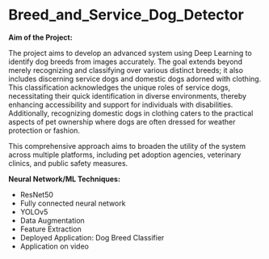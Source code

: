 # Breed_and_Service_Dog_Detector

**Aim of the Project:**

The project aims to develop an advanced system using Deep Learning to identify dog breeds from images accurately. The goal extends beyond merely recognizing and classifying over various distinct breeds; it also includes discerning service dogs and domestic dogs adorned with clothing. This classification acknowledges the unique roles of service dogs, necessitating their quick identification in diverse environments, thereby enhancing accessibility and support for individuals with disabilities. Additionally, recognizing domestic dogs in clothing caters to the practical aspects of pet ownership where dogs are often dressed for weather protection or fashion.

This comprehensive approach aims to broaden the utility of the system across multiple platforms, including pet adoption agencies, veterinary clinics, and public safety measures. 

**Neural Network/ML Techniques:**

- ResNet50
- Fully connected neural network
- YOLOv5
- Data Augmentation
- Feature Extraction
- Deployed Application: Dog Breed Classifier
- Application on video
